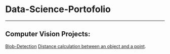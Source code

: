 # Data-Science-Portofolio

______________________________


## Computer Vision Projects:


[Blob-Detection](https://github.com/Ahmed-Ousama/Data-Science-Portofolio/tree/main/Computer%20Vision/Blob-Detection)
[Distance calculation between an object and a point](https://github.com/Ahmed-Ousama/Data-Science-Portofolio/tree/main/Computer%20Vision/Distance-calculation-between-an-object-and-a-point-main).


